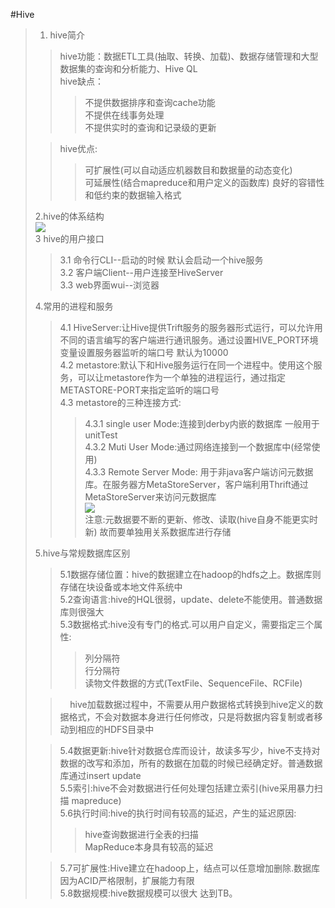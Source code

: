 #Hive
>1. hive简介
>>hive功能：数据ETL工具(抽取、转换、加载)、数据存储管理和大型数据集的查询和分析能力、Hive QL<BR>
>>hive缺点：
>>>不提供数据排序和查询cache功能<BR>
>>>不提供在线事务处理<BR>
>>>不提供实时的查询和记录级的更新<BR>
>
>>hive优点:<BR>
>>>可扩展性(可以自动适应机器数目和数据量的动态变化)<BR>
>>>可延展性(结合mapreduce和用户定义的函数库)
>>>良好的容错性和低约束的数据输入格式<br>
>
>2.hive的体系结构<br>
![](http://i.imgur.com/UIPxsJT.png)<br>
>3 hive的用户接口
>>3.1 命令行CLI--启动的时候 默认会启动一个hive服务<br>
>>3.2 客户端Client--用户连接至HiveServer <br>
>>3.3 web界面wui--浏览器<br>
>
>4.常用的进程和服务
>>4.1 HiveServer:让Hive提供Trift服务的服务器形式运行，可以允许用不同的语言编写的客户端进行通讯服务。通过设置HIVE_PORT环境变量设置服务器监听的端口号 默认为10000<BR>
>>4.2 metastore:默认下和Hive服务运行在同一个进程中。使用这个服务，可以让metastore作为一个单独的进程运行，通过指定METASTORE-PORT来指定监听的端口号<br>
>>4.3 metastore的三种连接方式:
>>>4.3.1 single user Mode:连接到derby内嵌的数据库 一般用于unitTest <br>
>>>4.3.2 Muti User Mode:通过网络连接到一个数据库中(经常使用) <br>
>>>4.3.3 Remote Server Mode: 用于非java客户端访问元数据库。在服务器方MetaStoreServer，客户端利用Thrift通过MetaStoreServer来访问元数据库 <br>
>![](http://i.imgur.com/kioZcpC.png) <br>
>注意:元数据要不断的更新、修改、读取(hive自身不能更实时新) 故而要单独用关系数据库进行存储<br>
>
>5.hive与常规数据库区别
>>5.1数据存储位置：hive的数据建立在hadoop的hdfs之上。数据库则存储在块设备或本地文件系统中<br>
>>5.2查询语言:hive的HQL很弱，update、delete不能使用。普通数据库则很强大<br>
>>5.3数据格式:hive没有专门的格式.可以用户自定义，需要指定三个属性:
>>>列分隔符<br>
>>>行分隔符<br>
>>>读物文件数据的方式(TextFile、SequenceFile、RCFile)<br>
>
>>&nbsp;&nbsp;&nbsp;&nbsp;hive加载数据过程中，不需要从用户数据格式转换到hive定义的数据格式，不会对数据本身进行任何修改，只是将数据内容复制或者移动到相应的HDFS目录中<br>
>
>>5.4数据更新:hive针对数据仓库而设计，故读多写少，hive不支持对数据的改写和添加，所有的数据在加载的时候已经确定好。普通数据库通过insert update<br>
>>5.5索引:hive不会对数据进行任何处理包括建立索引(hive采用暴力扫描 mapreduce)<br>
>>5.6执行时间:hive的执行时间有较高的延迟，产生的延迟原因:
>>>hive查询数据进行全表的扫描<br>
>>>MapReduce本身具有较高的延迟<br>
>
>>5.7可扩展性:Hive建立在hadoop上，结点可以任意增加删除.数据库因为ACID严格限制，扩展能力有限<br>
>>5.8数据规模:hive数据规模可以很大 达到TB。
